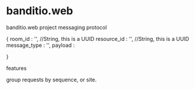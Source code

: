 banditio.web
============

banditio.web project messaging protocol


{
    room_id : '',                                   //String, this is a UUID
    resource_id : '',                               //String, this is a UUID
    message_type : '',
    payload :

}


features

group requests by sequence, or site.
